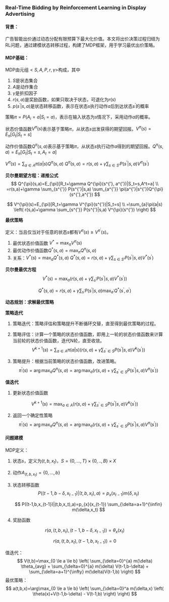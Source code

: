 ###  Real-Time Bidding by Reinforcement Learning in Display Advertising
#### 背景：
广告智能出价通过动态分配有限预算下最大化价值。本文将出价决策过程归结为RL问题，通过建模状态转移过程，构建了MDP框架，用于学习最优出价策略。
#### MDP基础：
MDP由元组$<S, A, P, r, \gamma>$构成，其中

1. $S$是状态集合
2. $A$是动作集合
3. $\gamma$是折扣因子
4. $r(s,a)$是奖励函数，如果只取决于状态，可退化为$r(s)$
5. $p(s^{'}|s,a)$是状态转移函数，表示在状态$s$执行动作$a$后到达状态$s^{'}$的概率

策略$\pi=P(A_i=a|S_i=a)$，表示在输入状态为$s$情况下，采用动作$a$的概率。

状态价值函数$V^{\pi}(s)$表示基于策略$\pi$，从状态$s$出发获得的期望回报。$V^{\pi}(s)=E_{\pi}[G_t|S_t=s]$

动作价值函数$Q^{\pi}(s,a)$表示基于策略$\pi$，从状态$s$执行动作$a$得到的期望回报。$Q^{\pi}(s,a)=E_{\pi}[G_t|S_t=s,A_t=a]$

$V^{\pi}(s)=\sum_{a \in A} \pi(a|s)Q^{\pi}(s,a)$         $Q^{\pi}(s,a)=r(s,a)+\gamma \sum_{s \in S{'}}P(s^{'}|s,a)V^{\pi}(s^{'})$

**贝尔曼期望方程：递推公式**
$$
Q^{\pi}(s,a)=E_{\pi}[R_t+\gamma Q^{\pi}(s^{'}, a^{'})|S_t=s,A^t=a] \\
=r(s,a)+\gamma \sum_{s^{'}} P(s^{'}|s,a) \sum_{a^{'}} \pi(a^{'}|s^{'})Q^{\pi}(s^{'},a^{'})
$$

$$
V^{\pi}(s)=E_{\pi}[R_t+\gamma V^{\pi}(s^{'})|S_t=s] \\
=\sum_{a}\pi(a|s) \left(  r(s,a)+\gamma \sum_{s^{'}} P(s^{'}|s,a) V^{\pi}(s^{'}) \right)
$$

**最优策略**

定义：当且仅当对于任意的状态$s$都有$V^{\pi}(s) \ge V^{\pi^{'}}(s)$。

1. 最优状态价值函数 $V^{*}=\max_{\pi}V^{\pi}(s)$
2. 最优动作价值函数$Q^{*}(s,a)=\max_{\pi} Q^{\pi}(s,a)$
3. 关系：$V^{*}(s)=\max_{a} Q^{*}(s,a)$     $Q^{*}(s,a)=r(s,a)+\gamma \sum_{s \in S{'}}P(s^{'}|s,a)V^{*}(s^{'})$

**贝尔曼最优方程**
$$
V^{*}(s)=\max_{a} \left(  r(s,a)+\gamma \sum_{s^{'}} P(s^{'}|s,a) V^{*}(s^{'}) \right)
$$

$$
Q^{*}(s,a)=r(s,a)+\gamma \sum_{s^{'}} P(s^{'}|s,a) \max_{a^{'}} Q^{*}(s^{'},a^{'})
$$

**动态规划：求解最优策略**

**策略迭代**

1. 策略迭代：策略评估和策略提升不断循环交替，直至得到最优策略的过程。

2. 策略评估：计算一个策略的状态价值函数，即用上一轮的状态价值函数来计算当前轮的状态价值函数，迭代N轮，直至收敛。
   $$
   V^{k+1}(s)=\sum_{a \in A} \pi(a|s) \left( r(s,a)+\gamma \sum_{s^{'} \in S} P(s^{'}|s,a)V^{k}(s^{'}) \right)
   $$
   
3. 策略提升：根据当前策略的状态价值函数，改进策略。
   $$
   \pi^{'}(s)=\arg \max_{a} Q^{\pi}(s,a)=\arg \max_{a} \left( r(s,a) + \gamma \sum_{s^{'} \in S} P(s^{'}|s,a)V^{\pi}(s^{'}) \right)
   $$
   



**值迭代**

1. 更新状态价值函数

$$
V^{k+1}(s)=\max_{a \in A} \left( r(s,a) + \gamma \sum_{s^{'} \in S} P(s^{'}|s,a)V^{k}(s^{'}) \right)
$$

2. 返回一个确定性策略
   $$
   \pi^{'}(s)=\arg \max_{a} Q^{\pi}(s,a)=\arg \max_{a} \left( r(s,a) + \gamma \sum_{s^{'} \in S} P(s^{'}|s,a)V^{\pi}(s^{'}) \right)
   $$

#### 问题建模

MDP定义：

1. 状态$s$，定义为$(t,b,x_t)$，$S=\{0,...,T\} \times \{0,..,B\} \times X$

2. 动作$A_{(t,b,x_t)}=\{0,...,b\}$

3. 状态转移函数
   $$
   P((t-1,b-\delta,x_{t-1})|(t,b,x_t),a)=p_{x}(x_{t-1})m(\delta,x_t)
   $$

   $$
   P((t-1,b,x_{t-1})|(t,b,x_t),a)=p_{x}(x_{t-1}) \sum_{\delta=a+1}^{\infin} m(\delta,x_t)
   $$

4. 奖励函数

$$
r(a, (t,b,x_t),(t-1,b-\delta,x_{t-1}))=\theta_{x}(x_{t})
$$

$$
r(a, (t,b,x_t),(t-1,b,x_{t-1}))=0
$$



值迭代：
$$
V(t,b)=\max_{0 \le a \le b} \left( \sum_{\delta=0}^{a} m(\delta) \theta_{avg} + \sum_{\delta=0}^{a} m(\delta) V(t-1,b-\delta) + \sum_{\delta=a+1}^{\infty} m(\delta)V(t-1,b) \right)
$$
最优策略：
$$
a(t,b,x)=\arg\max_{0 \le a \le b} \left( \sum_{\delta=0}^a m(\delta,x) \left( \theta(x)+V(t-1,b-\delta) - V(t-1,b) \right) \right)
$$
